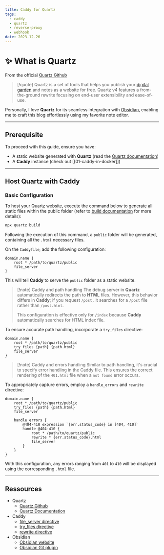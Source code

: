 ```yaml
---
title: Caddy for Quartz
tags:
  - caddy
  - quartz
  - reverse-proxy
  - webhook
date: 2023-12-26
---
```


# ✨ What is Quartz

From the official [Quartz Github](https://github.com/jackyzha0/quartz)

> [!quote]
> Quartz is a set of tools that helps you publish your [digital garden](https://jzhao.xyz/posts/networked-thought) and notes as a website for free. Quartz v4 features a from-the-ground rewrite focusing on end-user extensibility and ease-of-use.

Personally, I love **Quartz** for its seamless integration with [Obsidian](https://obsidian.md/), enabling me to craft this blog effortlessly using my favorite note editor.

---

## Prerequisite

To proceed with this guide, ensure you have:

- A static website generated with **Quartz** (read the [Quartz documentation](https://quartz.jzhao.xyz/))
- A **Caddy** instance (check out [[01-caddy-in-docker]])

---

## Host Quartz with Caddy

### Basic Configuration

To host your Quartz website, execute the command below to generate all static files within the public folder (refer to [build documentation](https://quartz.jzhao.xyz/build) for more details):

```bash
npx quartz build
```

Following the execution of this command, a `public` folder will be generated, containing all the `.html` necessary files.

On the `Caddyfile`, add the following configuration:

```text
domain.name {
	root * /path/to/quartz/public
	file_server
}
```

This will tell **Caddy** to serve the `public` folder as a static website.

> [!note] Caddy and path handling
> The debug server in **Quartz** automatically redirects the path to **HTML** files. However, this behavior differs in **Caddy**; if you request `/post,` it searches for a `/post` file rather than `/post.html`.
>
> This configuration is effective only for `/index` because **Caddy** automatically searches for HTML index file.

To ensure accurate path handling, incorporate a `try_files` directive:

```text {3}
domain.name {
	root * /path/to/quartz/public
	try_files {path} {path.html}
	file_server
}
```

> [!note] Caddy and errors handling
> Similar to path handling, it's crucial to specify error handling in the Caddy file. This ensures the correct rendering of the `401.html` file when a `not found` error occurs.

To appropriately capture errors, employ a `handle_errors` and `rewrite` directive:

```text {6-13}
domain.name {
	root * /path/to/quartz/public
	try_files {path} {path.html}
	file_server

	handle_errors {
		@404-410 expression `{err.status_code} in [404, 410]`
		handle @404-410 {
			root * /path/to/quartz/public
			rewrite * {err.status_code}.html
			file_server
		}
	}
}
```

With this configuration, any errors ranging from `401` to `410` will be displayed using the corresponding `.html` file.

---

## Ressources

- Quartz
  - [Quartz Github](https://github.com/jackyzha0/quartz)
  - [Quartz Documentation](https://www.quartz-scheduler.org/documentation/)
- Caddy
  - [file_server directive](https://caddyserver.com/docs/caddyfile/directives/file_server)
  - [try_files directive](https://caddyserver.com/docs/caddyfile/directives/try_files#try-files)
  - [rewrite directive](https://caddyserver.com/docs/caddyfile/directives/rewrite#rewrite)
- Obsidian
  - [Obsidian website](https://obsidian.md/)
  - [Obsidian Git plugin](https://github.com/denolehov/obsidian-git)
